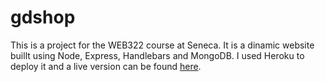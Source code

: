 # gdshop

This is a project for the WEB322 course at Seneca. It is a dinamic website buillt using Node, Express, Handlebars and MongoDB. I used Heroku to deploy it and a live version can be found [here](https://gds-web322-final.herokuapp.com/).
